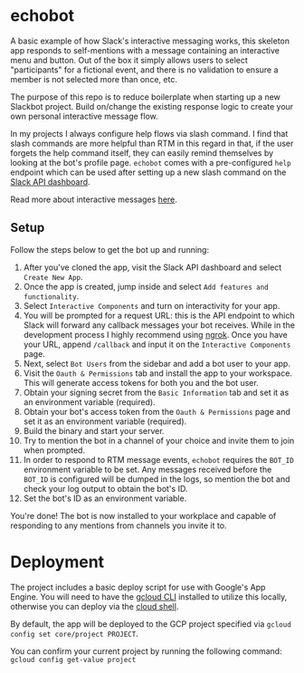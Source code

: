 # echobot

A basic example of how Slack's interactive messaging works, this skeleton app responds to self-mentions with a message containing an interactive menu and button. Out of the box it simply allows users to select "participants" for a fictional event, and there is no validation to ensure a member is not selected more than once, etc.

The purpose of this repo is to reduce boilerplate when starting up a new Slackbot project. Build on/change the existing response logic to create your own personal interactive message flow. 

In my projects I always configure help flows via slash command. I find that slash commands are more helpful than RTM in this regard in that, if the user forgets the help command itself, they can easily remind themselves by looking at the bot's profile page. `echobot` comes with a pre-configured `help` endpoint which can be used after setting up a new slash command on the [Slack API dashboard](https://api.slack.com/apps).

Read more about interactive messages [here](https://api.slack.com/interactive-messages).


## Setup
Follow the steps below to get the bot up and running: 

1. After you've cloned the app, visit the Slack API dashboard and select `Create New App`.
2. Once the app is created, jump inside and select `Add features and functionality`.
3. Select `Interactive Components` and turn on interactivity for your app.
4. You will be prompted for a request URL: this is the API endpoint to which Slack will forward any callback messages your bot receives. While in the development process I highly recommend using [ngrok](https://ngrok.com/). Once you have your URL, append `/callback` and input it on the `Interactive Components` page.
5. Next, select `Bot Users` from the sidebar and add a bot user to your app.
6. Visit the `Oauth & Permissions` tab and install the app to your workspace. This will generate access tokens for both you and the bot user.
7. Obtain your signing secret from the `Basic Information` tab and set it as an environment variable (required).
8. Obtain your bot's access token from the `Oauth & Permissions` page and set it as an environment variable (required).
9. Build the binary and start your server.
10. Try to mention the bot in a channel of your choice and invite them to join when prompted.
11. In order to respond to RTM message events, `echobot` requires the `BOT_ID` environment variable to be set. Any messages received before the `BOT_ID` is configured will be dumped in the logs, so mention the bot and check your log output to obtain the bot's ID.
12. Set the bot's ID as an environment variable.

You're done! The bot is now installed to your workplace and capable of responding to any mentions from channels you invite it to.

# Deployment
The project includes a basic deploy script for use with Google's App Engine.
You will need to have the [gcloud CLI](https://cloud.google.com/sdk/gcloud/) 
installed to utilize this locally, otherwise you can deploy via the [cloud shell](https://cloud.google.com/shell/docs/).

By default, the app will be deployed to the GCP project specified via `gcloud config set core/project PROJECT`. 

You can confirm your current project by running the following command: `gcloud config get-value project` 
